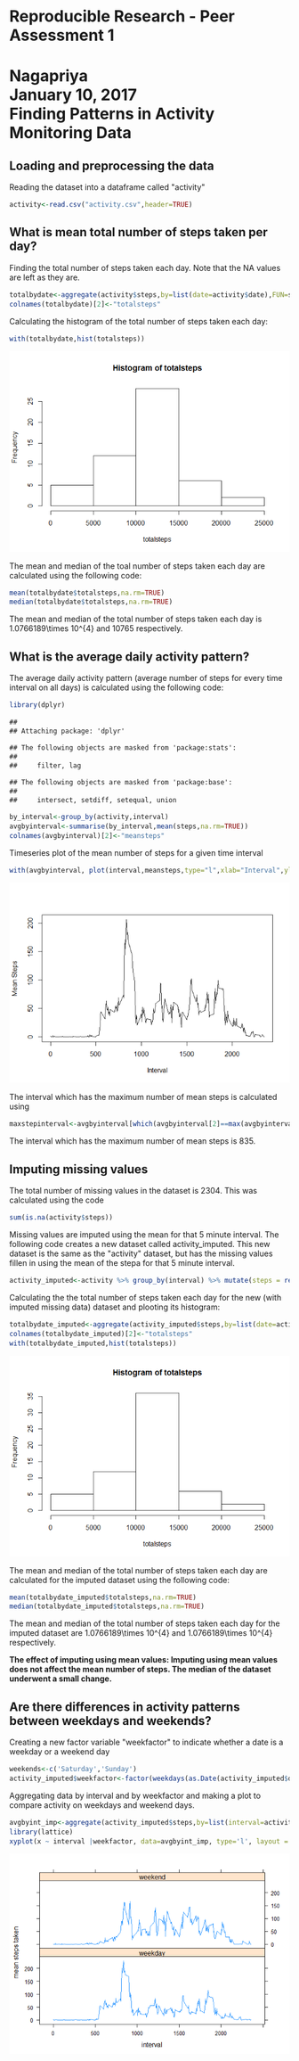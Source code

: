 # Reproducible Research - Peer Assessment 1
Nagapriya  
January 10, 2017  
Finding Patterns in Activity Monitoring Data
==========================================================

## Loading and preprocessing the data

Reading the dataset into a dataframe called "activity"


```r
activity<-read.csv("activity.csv",header=TRUE)
```

## What is mean total number of steps taken per day?

Finding the total number of steps taken each day. Note that the NA values are left as they are.


```r
totalbydate<-aggregate(activity$steps,by=list(date=activity$date),FUN=sum)
colnames(totalbydate)[2]<-"totalsteps"
```

Calculating the histogram of the total number of steps taken each day:


```r
with(totalbydate,hist(totalsteps))
```

![](PA1_template_files/figure-html/unnamed-chunk-3-1.png)<!-- -->

The mean and median of the toal number of steps taken each day are calculated using the following code:

```r
mean(totalbydate$totalsteps,na.rm=TRUE)
median(totalbydate$totalsteps,na.rm=TRUE)
```

The mean and median of the total number of steps taken each day is 1.0766189\times 10^{4} and 10765 respectively.


## What is the average daily activity pattern?


The average daily activity pattern (average number of steps for every time interval on all days) is calculated using the following code:


```r
library(dplyr)
```

```
## 
## Attaching package: 'dplyr'
```

```
## The following objects are masked from 'package:stats':
## 
##     filter, lag
```

```
## The following objects are masked from 'package:base':
## 
##     intersect, setdiff, setequal, union
```

```r
by_interval<-group_by(activity,interval)
avgbyinterval<-summarise(by_interval,mean(steps,na.rm=TRUE))
colnames(avgbyinterval)[2]<-"meansteps"
```

Timeseries plot of the mean number of steps for a given time interval

```r
with(avgbyinterval, plot(interval,meansteps,type="l",xlab="Interval",ylab="Mean Steps"))
```

![](PA1_template_files/figure-html/unnamed-chunk-6-1.png)<!-- -->

The interval which has the maximum number of mean steps is calculated using


```r
maxstepinterval<-avgbyinterval[which(avgbyinterval[2]==max(avgbyinterval[2])),1]
```

The interval which has the maximum number of mean steps is 835.


## Imputing missing values

The total number of missing values in the dataset is 2304. This was calculated using the code


```r
sum(is.na(activity$steps))
```

Missing values are imputed using the mean for that 5 minute interval. The following code creates a new dataset called activity_imputed. This new dataset is the same as the "activity" dataset, but has the missing values fillen in using the mean of the stepa for that 5 minute interval.


```r
activity_imputed<-activity %>% group_by(interval) %>% mutate(steps = replace(steps, is.na(steps), mean(steps, na.rm=TRUE)))
```

Calculating the the total number of steps taken each day for the new (with imputed missing data) dataset and plooting its histogram:


```r
totalbydate_imputed<-aggregate(activity_imputed$steps,by=list(date=activity_imputed$date),FUN=sum)
colnames(totalbydate_imputed)[2]<-"totalsteps"
with(totalbydate_imputed,hist(totalsteps))
```

![](PA1_template_files/figure-html/unnamed-chunk-10-1.png)<!-- -->

The mean and median of the total number of steps taken each day are calculated for the imputed dataset using the following code:

```r
mean(totalbydate_imputed$totalsteps,na.rm=TRUE)
median(totalbydate_imputed$totalsteps,na.rm=TRUE)
```

The mean and median of the total number of steps taken each day for the imputed dataset are 1.0766189\times 10^{4} and 
1.0766189\times 10^{4} respectively.

**The effect of imputing using mean values: Imputing using mean values does not affect the mean number of steps. The median of the dataset underwent a small change.**

## Are there differences in activity patterns between weekdays and weekends?

Creating a new factor variable "weekfactor" to indicate whether a date is a weekday or a weekend day


```r
weekends<-c('Saturday','Sunday')
activity_imputed$weekfactor<-factor(weekdays(as.Date(activity_imputed$date)) %in% weekends,levels=c(FALSE,TRUE),labels=c("weekday","weekend"))
```

Aggregating data by interval and by weekfactor and making a plot to compare activity on weekdays and weekend days.


```r
avgbyint_imp<-aggregate(activity_imputed$steps,by=list(interval=activity_imputed$interval,weekfactor=activity_imputed$weekfactor),FUN=mean)
library(lattice)
xyplot(x ~ interval |weekfactor, data=avgbyint_imp, type='l', layout = c(1,2),ylab="mean steps taken")
```

![](PA1_template_files/figure-html/unnamed-chunk-13-1.png)<!-- -->

